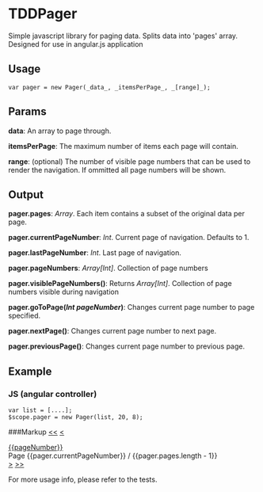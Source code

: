 TDDPager
========

Simple javascript library for paging data. Splits data into 'pages' array. Designed for use in angular.js application


Usage
-----
	var pager = new Pager(_data_, _itemsPerPage_, _[range]_);
	
	
Params
------

**data**: An array to page through.

**itemsPerPage**: The maximum number of items each page will contain.

**range**: (optional) The number of visible page numbers that can be used to render the navigation. If ommitted all page numbers will be shown.


Output
------


**pager.pages**: _Array_. Each item contains a subset of the original data per page.

**pager.currentPageNumber**: _Int_. Current page of navigation. Defaults to 1.

**pager.lastPageNumber**: _Int_. Last page of navigation.

**pager.pageNumbers**: _Array[Int]_. Collection of page numbers

**pager.visiblePageNumbers()**: Returns _Array[Int]_. Collection of page numbers visible during navigation

**pager.goToPage(_Int pageNumber_)**: Changes current page number to page specified.

**pager.nextPage()**: Changes current page number to next page.

**pager.previousPage()**: Changes current page number to previous page.


Example
-------
### JS (angular controller)
	var list = [....];
	$scope.pager = new Pager(list, 20, 8);


###Markup
	<a class="btn btn-info" href="#" ng-click="pager.goToPage(1)"><<</a>
	<a class="btn btn-info" href="#" ng-click="pager.previousPage()"><</a>
	<div class="fullsize-pager">
	<a class="btn" href="#"
	   ng-repeat="pageNumber in pager.visiblePageNumbers()"
	   ng-click="pager.goToPage(pageNumber)"
	   ng-class="{'btn-primary': (pager.currentPageNumber == pageNumber), 'btn-info': (pager.currentPageNumber != pageNumber)}">
	    {{pageNumber}}
	</a>                
	</div>
	<div class="mobile-pager">Page {{pager.currentPageNumber}} / {{pager.pages.length - 1}}</div>
	<a class="btn btn-info" href="#" ng-click="pager.nextPage()">></a>
	<a class="btn btn-info" href="#" ng-click="pager.goToPage(pager.lastPageNumber)">>></a>



For more usage info, please refer to the tests.
  
